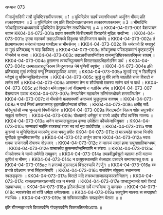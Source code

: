 अध्यायः 073

भीमार्जुनादिभी रात्रौ युधिष्ठिरसमीपगमनम् ॥ 1 ॥ युधिष्ठिरेण सहर्षं स्वानभिभाषणे अर्जुनेन भीमम् प्रति तत्कारणप्रश्नः ॥ 2 ॥ युधिष्ठिरेण तम् प्रति विराटेनाक्षताडनस्य तत्कारणत्वकथनम् ॥ 3 ॥ भीमादिभिः क्रोधाद्विराटवधाध्यवसाये युधिष्ठिरेण हेतुकथनेन तत्प्रतिषेधनम् ॥ 4 ॥
KK04-04-073-001	वैशम्पायन उवाच 
KK04-04-073-001a	प्रदाय वस्त्राणि किरीटमाली विराटगेहे मुदितः सखीभ्यः ।
KK04-04-073-001c	कृत्वा महत्कर्म तदाऽऽजिमध्ये दिदृक्षया सोऽभिजगाम पार्थम् ॥
KK04-04-073-002a	तं प्रेक्षमाणस्त्वथ धर्मराजं पप्रच्छ पार्थोऽथ स भीमसेनम् ।
KK04-04-073-002c	किं धर्मराजो हि यथापुरं मां मुखं प्रतिच्छाद्य न चाह किञ्चित् ॥
KK04-04-073-003a	तमेवमुक्त्वा परिशङ्कमानं दृष्ट्वाऽर्जुनं भीमसेनं च राजा ।
KK04-04-073-003c	तदाऽब्रवीत्तावभिवीक्ष्य राजन्युधिष्ठिरस्तत्परिमृज्य रक्तम् ॥
KK04-04-073-004a	दुरात्मना त्वय्यभिपूज्यमाने विराटराज्ञाऽभिहतोऽस्मि पार्थ ।
KK04-04-073-004c	तस्मात्प्रहाराद्रुधिरस्य बिन्दून्पश्यन्न चेमे पृथिवीं स्पृशेयुः ।
KK04-04-073-004e	इति प्रतिच्छाद्य मुखं ततोऽहं मन्युं नियच्छन्नुपविष्ट आसम् ॥
KK04-04-073-005a	शुभार्ह राष्ट्रं न खिलीकृतं भवेद्वयं तु यस्मिन्सुखिनोऽभवाम ।
KK04-04-073-005c	क्रुद्धे तु वीरे त्वयि चाप्रतीते राजा विराटो न लभेत शर्म ॥
KK04-04-073-006a	अजानता तेन च शौर्यमाजौ छन्नस्य सत्रेण बलं च पार्थ ।
KK04-04-073-006c	इदं विराटेन मयि प्रयुक्तं त्वां वीक्षमाणो न गतोस्मि हर्षम् ॥
KK04-04-073-007	वैशम्पायन उवाच
KK04-04-073-007a	तेनाप्रमेयेन महाबलेन तस्मिंस्तथोक्ते शममास्थितेन ।
KK04-04-073-007c	तं भीमसेनो बलवानमर्षी धनञ्जयं क्रुद्धमुवाच वाक्यम् ॥
KK04-04-073-008a	न पार्थ नित्यं क्षमकालमाह बृहस्पतिर्ज्ञानवतां वरिष्ठः ।
KK04-04-073-008c	क्षमीह सर्वैः परिभूयतेसौ यथा भुजङ्गो विषवीर्यहीनः ॥
KK04-04-073-009a	विराटमद्यैव निहत्य शीघ्रं सपुत्रपौत्रं सकुलं ससैन्यम् ।
KK04-04-073-009c	योक्ष्यामहे धर्मसुतं च राज्ये अद्यैव शीघ्रं त्वरिरेष मात्स्यः ॥
KK04-04-073-010a	अनेन पाञ्चालसुताऽथ कृष्णा उपेक्षिता कीचकेनाभियुक्ता ।
KK04-04-073-010c	तस्मादयं नार्हति राजशब्दं राजा भव त्वं नृप पार्थवीर्यात् ॥
KK04-04-073-011a	राजा कुरूणां च युधिष्ठिरोऽयं मात्स्येषु राजा भवतु प्रवीरः
KK04-04-073-011c	तं मात्स्यदेहं शतधा भिनद्मि पूर्णोदकं कुम्भमिवाश्मनीह ॥
KK04-04-073-012	अर्जुन उवाच 
KK04-04-073-012a	भवतः क्षमया राजन्त्सर्वे दोषाश्च नोऽभवन् ।
KK04-04-073-012c	तं मात्स्यं सबलं हत्वा सपुत्रज्ञातिबान्धवम् ।
KK04-04-073-012e	पश्चाच्चैव कुरून्सर्वान्हनिष्यामि न संशयः ॥
KK04-04-073-013ac	भीमसेनश्च ये चान्ये तथैवेति तमब्रुवन् ॥
KK04-04-073-014a	तमब्रवीद्धर्मसुतो महात्मा क्षमी वदान्यः कुपितं च भीमम् ।
KK04-04-073-014c	न प्रत्युपस्थास्यति चेत्सदारः प्रसादने सम्यगथास्तु वध्यः ॥
KK04-04-073-015ac	न हन्तव्यो दुरात्माऽयं विराटश्चापि तेऽर्जुन ॥
KK04-04-073-016a	श्वः प्रभाते प्रवेक्ष्यामः सभां सिंहासनेष्वपि ।
KK04-04-073-016c	राजवेषेण संयुक्ताः स्थानमस्य स्वलङ्कृताः ॥
KK04-04-073-017a	विराटो यदि तत्रस्थान्राजालङ्कारशोभितान् ।
KK04-04-073-017c	राजलक्षणसम्पन्नान्यदि तत्र न मंस्यते ।
KK04-04-073-017e	पश्चाद्धन्यामहे पार्थ विराटं सहबान्धवम् ॥
KK04-04-073-018a	इतिकर्तव्यतां सर्वे मन्त्रयित्वा तु पाण्डवाः ।
KK04-04-073-018c	न्यवसंश्चैव तां रात्रिं धर्मज्ञा धर्मवत्सलाः ॥
KK04-04-073-019a	सहपुत्रेण मात्स्यः स सम्प्रहृष्टो नराधिपः ।
KK04-04-073-019c	तां रात्रिमवसत्प्रीतः सम्प्रहृष्टेन चेतसा ॥ ॥

इति श्रीमन्महाभारते विराटपर्वणि गोग्रहणपर्वणि त्रिसप्ततितमोऽध्यायः ॥
